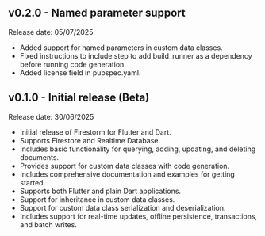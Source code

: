 ## v0.2.0 - Named parameter support
Release date: 05/07/2025

- Added support for named parameters in custom data classes.
- Fixed instructions to include step to add build_runner as a dependency before running code generation.
- Added license field in pubspec.yaml.

## v0.1.0 - Initial release (Beta)
Release date: 30/06/2025

- Initial release of Firestorm for Flutter and Dart.
- Supports Firestore and Realtime Database.
- Includes basic functionality for querying, adding, updating, and deleting documents.
- Provides support for custom data classes with code generation.
- Includes comprehensive documentation and examples for getting started.
- Supports both Flutter and plain Dart applications.
- Support for inheritance in custom data classes.
- Support for custom data class serialization and deserialization.
- Includes support for real-time updates, offline persistence, transactions, and batch writes.
